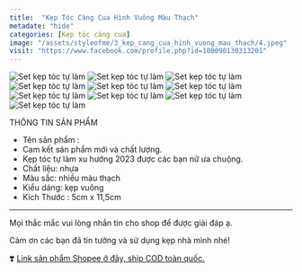 ```yaml
---
title:  "Kẹp Tóc Càng Cua Hình Vuông Màu Thạch"
metadate: "hide"
categories: [Kẹp tóc càng cua]
image: "/assets/styleofme/3_kep_cang_cua_hinh_vuong_mau_thach/4.jpeg"
visit: "https://www.facebook.com/profile.php?id=100090130313201"
---
```

![Set kẹp tóc tự làm](/assets/styleofme/3_kep_cang_cua_hinh_vuong_mau_thach/1.jpeg)
![Set kẹp tóc tự làm](/assets/styleofme/3_kep_cang_cua_hinh_vuong_mau_thach/2.jpeg)
![Set kẹp tóc tự làm](/assets/styleofme/3_kep_cang_cua_hinh_vuong_mau_thach/3.jpeg)
![Set kẹp tóc tự làm](/assets/styleofme/3_kep_cang_cua_hinh_vuong_mau_thach/4.jpeg)
![Set kẹp tóc tự làm](/assets/styleofme/3_kep_cang_cua_hinh_vuong_mau_thach/5.jpeg)
![Set kẹp tóc tự làm](/assets/styleofme/3_kep_cang_cua_hinh_vuong_mau_thach/6.jpeg)
![Set kẹp tóc tự làm](/assets/styleofme/3_kep_cang_cua_hinh_vuong_mau_thach/7.jpeg)
![Set kẹp tóc tự làm](/assets/styleofme/3_kep_cang_cua_hinh_vuong_mau_thach/8.jpeg)
![Set kẹp tóc tự làm](/assets/styleofme/3_kep_cang_cua_hinh_vuong_mau_thach/9.jpeg)
![Set kẹp tóc tự làm](/assets/styleofme/3_kep_cang_cua_hinh_vuong_mau_thach/10.jpeg)


THÔNG TIN SẢN PHẨM 
 - Tên sản phẩm : 
 - Cam kết sản phẩm mới và chất lượng.
 - Kẹp tóc tự làm xu hướng 2023 được các bạn nữ ưa chuộng.
 - Chất liệu: nhựa
 - Màu sắc: nhiều màu thạch
 - Kiểu dáng: kẹp vuông
 - Kích Thước : 5cm x 11,5cm 
-------
Mọi thắc mắc vui lòng nhắn tin cho shop để được giải đáp ạ.

Cảm ơn các bạn đã tin tưởng và sử dụng kẹp nhà mình nhé!

❣️ [Link sản phẩm Shopee ở đây, ship COD toàn quốc.](https://shopee.vn/K%E1%BA%B9p-T%C3%B3c-C%C3%A0ng-Cua-H%C3%ACnh-Vu%C3%B4ng-M%C3%A0u-Th%E1%BA%A1ch-Styleofme-i.956882496.22827522437)
